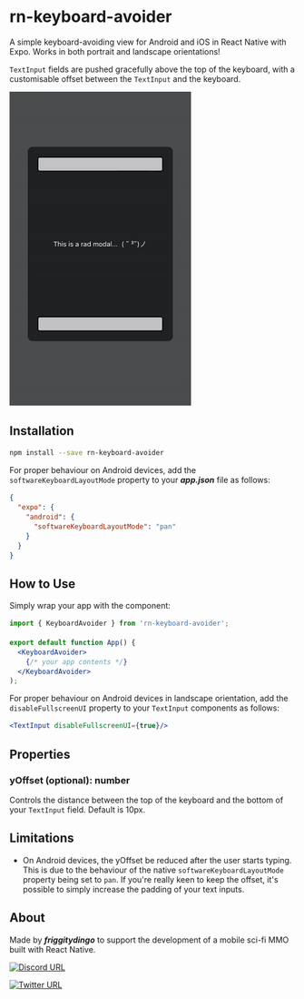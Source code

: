 # rn-keyboard-avoider

A simple keyboard-avoiding view for Android and iOS in React Native with Expo. Works in both portrait and landscape orientations!

`TextInput` fields are pushed gracefully above the top of the keyboard, with a customisable offset between the `TextInput` and the keyboard.

<img src="./assets/demo.gif" width='320'/>

## Installation
```bash
npm install --save rn-keyboard-avoider
```

For proper behaviour on Android devices, add the `softwareKeyboardLayoutMode` property to your ***app.json*** file as follows:

```json
{
  "expo": {
    "android": {
      "softwareKeyboardLayoutMode": "pan"
    }
  }
}
```

## How to Use

Simply wrap your app with the component:

```jsx
import { KeyboardAvoider } from 'rn-keyboard-avoider';

export default function App() {
  <KeyboardAvoider>
    {/* your app contents */}
  </KeyboardAvoider>
);
```

For proper behaviour on Android devices in landscape orientation, add the `disableFullscreenUI` property to your `TextInput` components as follows:

```jsx
<TextInput disableFullscreenUI={true}/>
```

## Properties

### yOffset (optional): number
Controls the distance between the top of the keyboard and the bottom of your `TextInput` field. Default is 10px.


## Limitations

- On Android devices, the yOffset be reduced after the user starts typing. This is due to the behaviour of the native `softwareKeyboardLayoutMode` property being set to `pan`. If you're really keen to keep the offset, it's possible to simply increase the padding of your text inputs.

## About

Made by ***friggitydingo*** to support the development of a mobile sci-fi MMO built with React Native.

[![Discord URL](https://img.shields.io/badge/-white?logo=discord&style=social&label=Join%20the%20Discord)](http://discord.gg/qRMMvxW3yc)

[![Twitter URL](https://img.shields.io/twitter/follow/BenScottSteer?style=social)](https://twitter.com/BenScottSteer)

